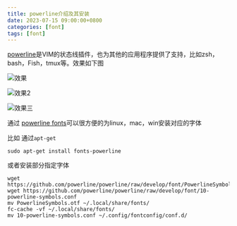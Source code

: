 ```yaml
---
title: powerline介绍及其安装
date: 2023-07-15 09:00:00+0800
categories: [font]
tags: [font]    
---
```


[powerline](https://github.com/powerline/powerline)是VIM的状态线插件，也为其他的应用程序提供了支持，比如zsh，bash，Fish，tmux等。效果如下图

![效果](https://camo.githubusercontent.com/853e176b09fed9071a6e9c61040ecb96d900d087dd780dd6fb3704e51dd32ca6/68747470733a2f2f7261772e6769746875622e636f6d2f706f7765726c696e652f706f7765726c696e652f646576656c6f702f646f63732f736f757263652f5f7374617469632f696d672f706c2d6d6f64652d6e6f726d616c2e706e67)

![效果2](https://camo.githubusercontent.com/d85a1aa7e05b3cf42a73c66b117e451287c2dd2fa722a4ff17fdda7d2067173a/68747470733a2f2f7261772e6769746875622e636f6d2f706f7765726c696e652f706f7765726c696e652f646576656c6f702f646f63732f736f757263652f5f7374617469632f696d672f706c2d6d6f64652d696e736572742e706e67)

![效果三](https://camo.githubusercontent.com/153b3d06360b29045a16f7da2b60e439b39789210cec5fd6bec2fa0dcbc8c7fa/68747470733a2f2f7261772e6769746875622e636f6d2f706f7765726c696e652f706f7765726c696e652f646576656c6f702f646f63732f736f757263652f5f7374617469632f696d672f706c2d6d6f64652d76697375616c2e706e67)

通过 [powerline fonts](https://github.com/powerline/fonts)可以很方便的为linux，mac，win安装对应的字体

比如 通过`apt-get`

```shell
sudo apt-get install fonts-powerline
```

或者安装部分指定字体

```shell
wget https://github.com/powerline/powerline/raw/develop/font/PowerlineSymbols.otf
wget https://github.com/powerline/powerline/raw/develop/font/10-powerline-symbols.conf
mv PowerlineSymbols.otf ~/.local/share/fonts/
fc-cache -vf ~/.local/share/fonts/
mv 10-powerline-symbols.conf ~/.config/fontconfig/conf.d/

```

